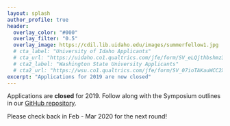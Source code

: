 ```yaml
---
layout: splash
author_profile: true
header:
  overlay_color: "#000"
  overlay_filter: "0.5"
  overlay_image: https://cdil.lib.uidaho.edu/images/summerfellow1.jpg
  # cta_label: "University of Idaho Applicants"
  # cta_url: "https://uidaho.co1.qualtrics.com/jfe/form/SV_eLQjthbshmz3bNz"
  # cta2_label: "Washington State University Applicants"
  # cta2_url: "https://wsu.co1.qualtrics.com/jfe/form/SV_07ioTAKauWCC2X3"
excerpt: "Applications for 2019 are now closed"
---
```


Applications are **closed** for 2019.
Follow along with the Symposium outlines in our [GitHub repository](https://github.com/PalouseDH/symposium). 

Please check back in Feb - Mar 2020 for the next round!
